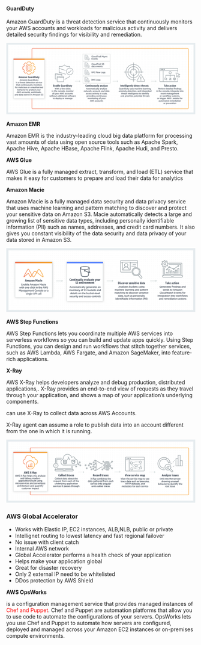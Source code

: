

#### GuardDuty

Amazon GuardDuty is a threat detection service that continuously monitors your AWS accounts and workloads for malicious activity and delivers detailed security findings for visibility and remediation.

![](../statics/aws/GuardDuty.png)



**Amazon EMR** 

Amazon EMR is the industry-leading cloud big data platform for processing vast amounts of data using open source tools such as Apache Spark, Apache Hive, Apache HBase, Apache Flink, Apache Hudi, and Presto.

**AWS Glue** 

AWS Glue is a fully managed extract, transform, and load (ETL) service that makes it easy for customers to prepare and load their data for analytics

**Amazon Macie**

Amazon Macie is a fully managed data security and data privacy service that uses machine learning and pattern matching to discover and protect your sensitive data on Amazon S3. Macie automatically detects a large and growing list of sensitive data types, including personally identifiable information (PII) such as names, addresses, and credit card numbers. It also gives you constant visibility of the data security and data privacy of your data stored in Amazon S3.

![](../statics/aws/macie.png)



**AWS Step Functions** 

AWS Step Functions lets you coordinate multiple AWS services into serverless workflows so you can build and update apps quickly. Using Step Functions, you can design and run workflows that stitch together services, such as AWS Lambda, AWS Fargate, and Amazon SageMaker, into feature-rich applications. 



**X-Ray**

 AWS X-Ray helps developers analyze and debug production, distributed applications,. X-Ray provides an end-to-end view of requests as they travel through your application, and shows a map of your application’s underlying components.

can use X-Ray to collect data across AWS Accounts.

X-Ray agent can assume a role to publish data into an account different from the one in which it is running. 

![](../statics/aws/x-ray.png)



### AWS Global Accelerator

- Works with Elastic IP, EC2 instances, ALB,NLB, public or private
- Intellignet routing to lowest latency and fast regional failover
- No issue with client catch
- Internal AWS network
- Global Accelerator performs a health check of your application
- Helps make your application global
- Great for disaster recovery
- Only 2 external IP need to be whitelisted
- DDos protection by AWS Shield



**AWS OpsWorks**

 is a configuration management service that provides managed instances of <span style="color:red">Chef and Puppet</span>. Chef and Puppet are automation platforms that allow you to use code to automate the configurations of your servers. OpsWorks lets you use Chef and Puppet to automate how servers are configured, deployed and managed across your Amazon EC2 instances or on-premises compute environments.